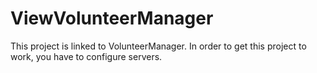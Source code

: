 # ViewVolunteerManager

This project is linked to VolunteerManager.
In order to get this project to work, you have to configure servers.
